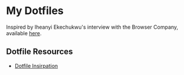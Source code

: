 # My Dotfiles

Inspired by Iheanyi Ekechukwu's interview with the Browser Company, available [here](https://arc.net/blog/a-convo-w-iheanyi-ekechukwu).

## Dotfile Resources

- [Dotfile Insirpation](https://dotfiles.github.io/inspiration/)
